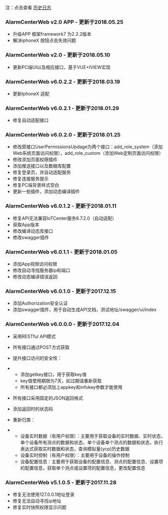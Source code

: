 注：点击查看 [历史日志](http://ganweisoft.net/views/web/changelog/)

### AlarmCenterWeb v2.0 APP - 更新于2018.05.25

- 升级APP 框架framework7 为2.2.2版本
- 解决iphoneX 按钮点击失效问题

### AlarmCenterWeb v2.0 - 更新于2018.05.10

- 更新PC端UI以及相应接口，基于VUE+IVIEW实现

### AlarmCenterWeb v6.0.2.2 - 更新于2018.03.19

- 更新IphoneX 适配

### AlarmCenterWeb v6.0.2.1 - 更新于2018.01.29

- 修复自动适配接口

### AlarmCenterWeb v6.0.2.0 - 更新于2018.01.25

- 修改原接口UserPermissionsUpdage为两个接口：add_role_system（添加Web系统页面访问权限），add_role_custom（添加Web定制页面访问权限）
- 修改添加页面权限插件
- 添加推送接口以及数据库配置
- 修复登录页，并自动适配服务
- 修复连接服务提示
- 修复PC端背景样式空白
- 更新一些插件，添加动态编译插件

### AlarmCenterWeb v6.0.1.2 - 更新于2018.01.11

- 修复API无法兼容IoTCenter服务8.7.2.0（自动适配）
- 获取App版本
- 修改编译动态库接口
- 修改swagger插件

### AlarmCenterWeb v6.0.1.1 - 更新于2018.01.05

- 添加App视频访问权限
- 修改自动寻找服务器ip和端口
- 修改动态编译错误返回

### AlarmCenterWeb v6.0.1.0 - 更新于2017.12.15

- 添加Authorization安全认证
- 添加swagger插件，用于自动生成API文档，测试地址/swagger/ui/index

### AlarmCenterWeb v6.0.0.0 - 更新于2017.12.04

- 采用RESTful API模式

- 所有接口通过POST方式获取

- 提升接口访问的安全性：

- - 添加getkey接口，用于获取key值
  - key值使用期限为7天，如过期请重新获取
  - 所有接口都必须加上appkey和infokey参数才能使用

- 所有接口采用固定的JSON返回格式

- 添加返回时的状态码

- 重新归类：

- - 设备实时数据（有用户权限）：主要用于获取设备的实时数据、实时状态，单个设备所有测点的数据和状态，单个设备单个测点的数据和状态，执行表达式获取实时数据和状态，查询模拟量(ycp)历史数据
  - 设备实时控制（有用户权限）：主要用于设备的操作控制
  - 设备配置信息：主要用于获取设备的配置信息、测点的配置信息、设置项的配置信息，获取单个测点或设置项的配置信息，更改配置信息

### AlarmCenterWeb v5.1.0.5 - 更新于2017.11.28

- 修复无法使用127.0.0.1地址登录
- 修复无法自动寻找ip地址
- 修复实时快照权限显示问题